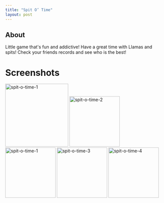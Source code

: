 ```yaml
---
title: "Spit O’ Time"
layout: post
---
```


## About
Little game that's fun and addictive! Have a great time with Llamas and spits! Check your friends records and see who is the best!


# Screenshots

<img width="200" alt="spit-o-time-1" src="../assets/images/spit-o-time-1"> <img width="160" alt="spit-o-time-2" src="../assets/images/spit-o-time-2"> <img width="160" alt="spit-o-time-1" src="../assets/images/spit-o-time-3"> <img width="160" alt="spit-o-time-3" src="../assets/images/spit-o-time-4"> <img width="160" alt="spit-o-time-4" src="../assets/images/spit-o-time-5">